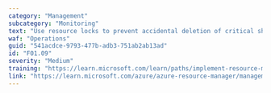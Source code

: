 ```yaml
---
category: "Management"
subcategory: "Monitoring"
text: "Use resource locks to prevent accidental deletion of critical shared services."
waf: "Operations"
guid: "541acdce-9793-477b-adb3-751ab2ab13ad"
id: "F01.09"
severity: "Medium"
training: "https://learn.microsoft.com/learn/paths/implement-resource-mgmt-security/"
link: "https://learn.microsoft.com/azure/azure-resource-manager/management/lock-resources?tabs=json"
---
```

